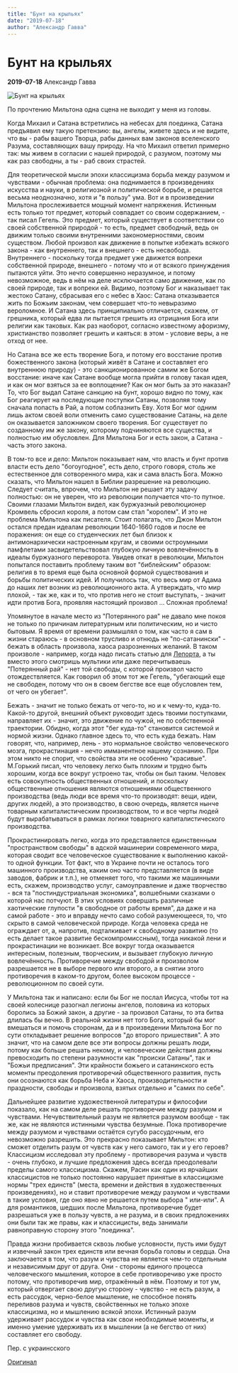 ```yaml
---
title: "Бунт на крыльях"
date: "2019-07-18"
author: "Александр Гавва"
---
```


# Бунт на крыльях

**2019-07-18** Александр Гавва

![Бунт на крыльях](https://i1.wp.com/www.leport.com.ua/wp-content/uploads/2019/07/paradise-lost-crop-2.jpg?resize=1090%2C613)

По прочтению Мильтона одна сцена не выходит у меня из головы.

Когда Михаил и Сатана встретились на небесах для поединка, Сатана предъявил ему такую ​​претензию: вы, ангелы, живете здесь и не видите, что вы - рабы вашего Творца, рабы данных вам законов вселенского Разума, составляющих вашу природу. На что Михаил ответил примерно так: мы живем в согласии с нашей природой, с разумом, поэтому мы как раз свободны, а ты - раб своих страстей.

Для теоретической мысли эпохи классицизма борьба между разумом и чувствами - обычная проблема: она поднимается в произведениях искусства и науки, в религиозной и политической борьбе, и решается весьма неоднозначно, хотя и "в пользу" ума. Вот и в произведении Мильтона прослеживается мощный момент напряжения. Истинным есть только тот предмет, который совпадает со своим содержанием, - так писал Гегель. Это предмет, который существует в соответствии со своей собственной природой - то есть, предмет свободный, ведь он движим только своими внутренними закономерностями, своим существом. Любой произвол как движение в попытке избежать всякого закона - как внутреннего, так и внешнего - есть несвобода. Внутреннего - поскольку тогда предмет уже движется вопреки собственной природе, внешнего - потому что и от всякого принуждения пытаются уйти. Это нечто совершенно неразумное, и потому невозможное, ведь в нём на деле исключается само движение, как по своей природе, так и вопреки ей. Видимо, поэтому Бог и наказывает так жестоко Сатану, сбрасывая его с небес в Хаос: Сатана отказывается жить по Божьим законам, чем совершает что-то невыразимо вероломное. И Сатана здесь принципиально отличается, скажем, от грешника, который едва ли пытается грешить из отрицания Бога или религии как таковых. Как раз наоборот, согласно известному афоризму, христианство позволяет грешить и каяться: в этом - условие веры, а не отход от нее.

Но Сатана все же есть творение Бога, и потому его восстание против божественного закона (который живёт в Сатане и составляет его внутреннюю природу) - это санкционированное самим же Богом восстание: иначе как Сатане вообще могла прийти в голову такая идея, и как он мог взяться за ее воплощение? Как он мог быть за это наказан? То, что Бог выдал Сатане санкцию на бунт, хорошо видно по тому, как Бог реагирует на последующие поступки Сатаны, позволяя тому сначала попасть в Рай, а потом соблазнить Еву. Хотя Бог мог одним лишь актом своей воли отменить само существование Сатаны, на деле он оказывается заложником своего творения. Бог существует по созданному им же закону, которому подчиняются все существа, и полностью им обусловлен. Для Мильтона Бог и есть закон, а Сатана - часть этого закона.

В том-то все и дело: Мильтон показывает нам, что власть и бунт против власти есть дело "богоугодное", есть дело, строго говоря, столь же естественное для сотворенного мира, как и сама власть Бога. Можно сказать, что Мильтон нашел в Библии разрешение на революцию. Следует считать, впрочем, что Мильтон не решает эту задачу полностью: он не уверен, что из революции получается что-то путное. Своими глазами Мильтон видел, как буржуазный революционер Кромвель сбросил короля, а потом сам стал "королем". И это не проблема Мильтона как писателя. Стоит полагать, что Джон Мильтон остался предан идеалам революции 1640-1660 годов и после ее поражения: он еще со студенческих лет был близок к антимонархически настроенным кругам, и своими остроумными памфлетами засвидетельствовал глубокую личную вовлечённость в идеалы буржуазного переворота. Увидев откат в революции, Мильтон попытался поставить проблему таким вот "библейским" образом: религия в то время еще была основной формой существования и борьбы политических идей. И получилось так, что весь мир от Адама до наших лет возник из революционного акта. А утверждать, что мир плохой, - так же, как и то, что против него не стоит выступать, - значит идти против Бога, проявляя настоящий произвол ... Сложная проблема!

Упомянутое в начале место из "Потерянного рая" не давало мне покоя не только по причинам литературным или политическим, но и чисто бытовым. Я время от времени размышлял о том, как часто я сам в жизни стараюсь - в основном трусливо и отнюдь не "по-сатанински" - бежать в область произвола, хаоса разрозненных желаний. В таком произволе - например, когда надо писать статью для [Лепорта](http://www.leport.com.ua/), а ты вместо этого смотришь мультики или даже перечитываешь "Потерянный рай" - нет той свободы, с которой произвол часто отождествляется. Как говорил об этом тот же Гегель, "убегающий еще не свободен, потому что он в своем бегстве все еще обусловлен тем, от чего он убегает".

Бежать - значит не только бежать от чего-то, но и к чему-то, куда-то. Какой-то другой, внешний объект руководит здесь твоими поступками, направляет их - значит, это движение по чужой, не по собственной траектории. Обидно, когда этот "бег куда-то" становится системой и нормой жизни. Однако главное здесь то, что есть куда бежать. Нам говорят, что, например, лень - это нормальное свойство человеческого мозга, прокрастинация - нечто имманентное нашему сознанию. При этом никто не спорит, что свойства эти не особенно "красивые". М.Горький писал, что человеку легко быть плохим и трудно быть хорошим, когда все вокруг устроено так, чтобы он был таким. Человек есть совокупность общественных отношений, и поскольку общественные отношения являются отношениями общественного производства (ведь люди все время что-то производят: вещи, идеи, других людей), а это производство, в свою очередь, является нынче товарным капиталистическим производством, то и все черты людей будут вырабатываться в рамках логики товарного капиталистического производства.

Прокрастинировать легко, когда это представляется единственным "пространством свободы" в адской машинерии современного мира, которая сводит все человеческое существование к выполнению какой-то одной функции. Тот факт, что в Украине почти не осталось того машинного производства, каким оно часто представляется (в виде заводов, фабрик и т.п.), не отменяет того, что такими же машинными есть, скажем, производство услуг, самоуправление и даже творчество - вся та "постиндустриальная экономика", волшебными сказками о которой нас потчуют. В этих условиях совершать различные хаотические глупости "в свободное от работы время", да даже и на самой работе - это и вправду нечто само собой разумеющееся, то, что скрыто в самой человеческой природе. Когда человека среда не ограждает от, а, напротив, подталкивает к свободному развитию (то есть делает такое развитие бескомпромиссным), тогда никакой лени и прокрастинации не возникает. Все вокруг тогда оказывается интересным, полезным, творческим, и вызывает глубокую личную вовлечённость. Противоречие между свободой и произволом разрешается не в выборе первого или второго, а в снятии этого противоречия в каком-то другом, более высоком процессе - революционном по своей сути.

У Мильтона так и написано: если бы Бог не послал Иисуса, чтобы тот на своей колеснице разогнал легионы ангелов, половина из которых боролись за Божий закон, а другие - за произвол Сатаны, то эта битва длилась бы вечно. В реальной жизни нет того Бога, который бы мог вмешаться и помочь сторонам, да и в произведении Мильтона Бог по сути откладывает решение вопросов "до второго пришествия". А это значит, что на самом деле все эти вопросы должны решать люди, потому как больше решать некому, и человеческие действия должны превосходить по степени разумности как "происки Сатаны", так и "Божьи предписания". Эти крайности божьего и сатанинского есть моменты преодоления противоречий общественного развития, пусть они осознаются как борьба Неба и Хаоса, производительности и праздности, свободы и произвола, взятых отдельно и "самих по себе".

Дальнейшее развитие художественной литературы и философии показало, как на самом деле решать противоречие между разумом и чувствами. Нечувствительный разум не является разумом вообще - так же, как не являются истинными чувства безумные. Пока противоречие между разумом и чувствами остаётся сугубо рассудочным, его невозможно разрешить. Это прекрасно показывает Мильтон: кто сможет отделить разум от чувств как у него самого, так и у его героев? Классицизм исследовал эту проблему - противоречия разума и чувств - очень глубоко, и лучшие предложения здесь всегда преодолевали пределы самого классицизма. Скажем, Расин как один из ярчайших классицистов не только постоянно нарушает принятые в классицизме нормы "трех единств" (места, времени и действия в художественных произведениях), но и ставит противоречие между разумом и чувствами в такие условия, где оно явно не решается путем выбора " или-или". А для романтиков, шедших после Мильтона, противоречие будет разрешаться уже в пользу чувств, а не разума, и в своих предложениях они были так же правы, как и классицисты, ведь занимали равноправную сторону этого "поединка".

Правда жизни пробивается сквозь любые условности, пусть ими будут и извечный закон трех единств или вечная борьба головы и сердца. Она заключается в том, что разум и чувства не является чем-то отдельным и независимым друг от друга. Они - стороны единого процесса человеческого мышления, которое в себе противоречиво уже просто потому, что противоречив мир, отражённый в нём. Поэтому и тот ум, который отвергает свою другую сторону - чувство - не есть разум, а есть рассудок, черно-белое мышление, не способное понять переливов разума и чувств, свойственных не только эпохе классицизма, но и мышлению всякой эпохи. Истинный разум удерживает рассудок и чувства как свои необходимые моменты, и именно умение удерживать их в мышлении (а не бегство от них) составляет его свободу.

Пер. с украинсского

[Оригинал ](http://www.leport.com.ua/bunt-na-krylah/)